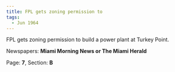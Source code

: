 ```yaml
---  
title: FPL gets zoning permission to  
tags:  
  - Jun 1964  
---  
```

  
FPL gets zoning permission to build a power plant at Turkey Point.  
  
Newspapers: **Miami Morning News or The Miami Herald**  
  
Page: **7**, Section: **B** 
